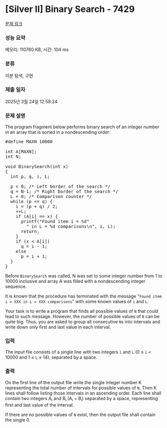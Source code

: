 # [Silver II] Binary Search - 7429 

[문제 링크](https://www.acmicpc.net/problem/7429) 

### 성능 요약

메모리: 110760 KB, 시간: 104 ms

### 분류

이분 탐색, 구현

### 제출 일자

2025년 3월 24일 12:58:24

### 문제 설명

<p>The program fragment below performs binary search of an integer number in an array that is sorted in a nondescending order:</p>

<pre>#define MAXN 10000

int A[MAXN];
int N;

void BinarySearch(int x)
{
  int p, q, i, L;

  p = 0; /* Left border of the search */
  q = N-1; /* Right border of the search */
  L = 0; /* Comparison counter */
  while (p <= q) {
    i = (p + q) / 2;
    ++L;
    if (A[i] == x) {
      printf("Found item i = %d"
        " in L = %d comparisons\n", i, L);
      return;
    }
    if (x < A[i])
      q = i - 1;
    else
      p = i + 1;
  }
}</pre>

<p>Before <code>BinarySearch</code> was called, N was set to some integer number from 1 to 10000 inclusive and array A was filled with a nondescending integer sequence.</p>

<p>It is known that the procedure has terminated with the message "<code>Found item i = XXX in L = XXX comparisons</code>" with some known values of <code>i</code> and <code>L</code>.</p>

<p>Your task is to write a program that finds all possible values of <code>N</code> that could lead to such message. However, the number of possible values of <code>N</code> can be quite big. Thus, you are asked to group all consecutive <code>N</code>s into intervals and write down only first and last value in each interval.</p>

### 입력 

 <p>The input file consists of a single line with two integers <code>i</code> and <code>L</code> (0 ≤ <code>i</code> < 10000 and 1 ≤ <code>L</code> ≤ 14), separated by a space.</p>

### 출력 

 <p>On the first line of the output file write the single integer number K representing the total number of intervals for possible values of <code>N</code>. Then K lines shall follow listing those intervals in an ascending order. Each line shall contain two integers A<sub>i</sub> and B<sub>i</sub> (A<sub>i</sub> = B<sub>i</sub>) separated by a space, representing first and last value of the interval.</p>

<p>If there are no possible values of <code>N</code> exist, then the output file shall contain the single 0.</p>

